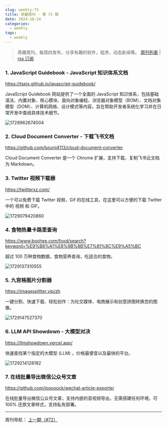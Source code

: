 ```yaml
---
slug: weekly-73
title: 奇趣周刊 - 第 73 期
date: 2024-10-24
categories:
  - weekly
tags:
  - weekly
---
```


> 奇趣周刊，每周四发布，分享有趣的软件，程序，动态新闻等。 [周刊列表](/categories/weekly/) | [rss 订阅](/categories/weekly/index.xml)

### 1. JavaScript Guidebook - JavaScript 知识体系文档

https://tsejx.github.io/javascript-guidebook/

JavaScript Guidebook 网站提供了一个全面的 JavaScript 知识体系，包括基础语法、内置对象、核心模块、面向对象编程、浏览器对象模型（BOM）、文档对象模型（DOM）、计算机网络、设计模式等内容，旨在帮助开发者系统化学习并在日常开发中查阅具体技术细节。

![1728962674004](https://imgurl.zishu.me/2024/10/1728962674004.webp)

### 2. Cloud Document Converter - 下载飞书文档

https://github.com/lujunji4113/cloud-document-converter

Cloud Document Converter 是一个 Chrome 扩展，支持下载、复制飞书云文档为 Markdown。

### 3. Twitter 视频下载器

https://twitterxz.com/

一个可以免费下载 Twitter 视频，Gif 的在线工具，在这里可以方便的下载 Twitter 中的 视频 和 GIF。

![1729079420860](https://imgurl.zishu.me/2024/10/1729079420860.webp)

### 4. 食物热量卡路里查询

https://www.boohee.com/food/search?keyword=%E9%B8%A1%E8%9B%8B%E7%81%8C%E9%A5%BC

超过 100 万种食物数据，食物营养查询，吃适合的食物。

![1729137310555](https://imgurl.zishu.me/2024/10/1729137310555.webp)

### 5. 九宫格图片分割器

https://imagesplitter.vip/zh

一键分割、快速下载、轻松创作：为社交媒体、电商展示和创意拼图转换您的图像。

![1729147527370](https://imgurl.zishu.me/2024/10/1729147527370.webp)

### 6. LLM API Showdown - 大模型对决

https://llmshowdown.vercel.app/

快速查找某个指定的大模型 (LLM) ，价格最便宜以及最快的平台。

![1729214128182](https://imgurl.zishu.me/2024/10/1729214128182.webp)

### 7. 在线批量导出微信公众号文章

https://github.com/jooooock/wechat-article-exporter

在线批量导出微信公众号文章，支持内嵌的音视频导出，无需搭建任何环境，可 100% 还原文章样式，支持私有部署。


---

周刊导航：
[上一期（#72）](/blog/weekly-72.html)
